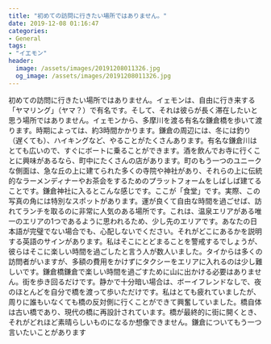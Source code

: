 ```yaml
---
title: "初めての訪問に行きたい場所ではありません。"
date: 2019-12-08 01:16:47
categories:
- General
tags:
- "イエモン"
header:
  image: /assets/images/20191208011326.jpg
  og_image: /assets/images/20191208011326.jpg
---
```


初めての訪問に行きたい場所ではありません。イェモンは、自由に行き来する「ヤマリング」（ヤマ？）で有名です。そして、それは彼らが長く滞在したいと思う場所ではありません。イェモンから、多摩川を渡る有名な鎌倉橋を歩いて渡ります。時期によっては、約3時間かかります。鎌倉の周辺には、冬には釣り（遅くても）、ハイキングなど、やることがたくさんあります。有名な鎌倉川はとても広いので、すぐにボートに乗ることができます。酒を飲んでお寺に行くことに興味があるなら、町中にたくさんの店があります。町のもう一つのユニークな側面は、急な丘の上に建てられた多くの寺院や神社があり、それらの上に伝統的なラーメンディナーやお茶会をするためのプラットフォームをしばしば建てることです。鎌倉神社に入るとこんな感じです。ここが「食堂」です。実際、この写真の角には特別なスポットがあります。運が良くて自由な時間を過ごせば、訪れてランチを取るのに非常に人気のある場所です。これは、温泉エリアがある唯一のエリアの1つであるように思われるため、少し先のエリアです。あなたの日本語が完璧でない場合でも、心配しないでください。それがどこにあるかを説明する英語のサインがあります。私はそこにとどまることを警戒するでしょうが、彼らはそこに楽しい時間を過ごしたと言う人が数人いました。タイからは多くの訪問者がいますが、多額の費用をかけずにタクシーをエリアに入れるのは少し難しいです。鎌倉橋鎌倉で楽しい時間を過ごすために山に出かける必要はありません。街を歩き回るだけです。静かで十分暗い場合は、ボーイフレンドなしで、夜のほとんどを自分で橋を渡って歩いただけです。私はとても疲れていましたが、周りに誰もいなくても橋の反対側に行くことができて興奮していました。橋自体は古い橋であり、現代の橋に再設計されています。橋が最終的に街に開くとき、それがどれほど素晴らしいものになるか想像できません。鎌倉についてもう一つ言いたいことがあります
